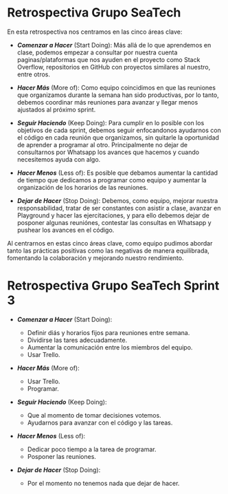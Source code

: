 # Retrospectiva Grupo SeaTech

En esta retrospectiva nos centramos en las cinco áreas clave:

- ***Comenzar a Hacer*** (Start Doing): Más allá de lo que aprendemos en clase, podemos empezar a consultar por nuestra cuenta paginas/plataformas que nos ayuden en el proyecto como Stack Overflow, repositorios en GitHub con proyectos similares al nuestro, entre otros.

- ***Hacer Más*** (More of): Como equipo coincidimos en que las reuniones que organizamos durante la semana han sido productivas, por lo tanto, debemos coordinar más reuniones para avanzar y llegar menos ajustados al próximo sprint.

- ***Seguir Haciendo*** (Keep Doing): Para cumplir en lo posible con los objetivos de cada sprint, debemos seguir enfocandonos ayudarnos con el código en cada reunión que organizamos, sin quitarle la oportunidad de aprender a programar al otro. Principalmente no dejar de consultarnos por Whatsapp los avances que hacemos y cuando necesitemos ayuda con algo.

- ***Hacer Menos*** (Less of): Es posible que debamos aumentar la cantidad de tiempo que dedicamos a programar como equipo y aumentar la organización de los horarios de las reuniones.

- ***Dejar de Hacer*** (Stop Doing): Debemos, como equipo, mejorar nuestra responsabilidad, tratar de ser constantes con asistir a clase, avanzar en Playground y hacer las ejercitaciones, y para ello debemos dejar de posponer algunas reuniónes, contestar las consultas en Whatsapp y pushear los avances en el código.

Al centrarnos en estas cinco áreas clave, como equipo pudimos abordar tanto las prácticas positivas como las negativas de manera equilibrada, fomentando la colaboración y mejorando nuestro rendimiento.

# Retrospectiva Grupo SeaTech Sprint 3

- ***Comenzar a Hacer*** (Start Doing): 
    - Definir diás y horarios fijos para reuniones entre semana.
    - Dividirse las tares adecuadamente.
    - Aumentar la comunicación entre los miembros del equipo.
    - Usar Trello.

- ***Hacer Más*** (More of):
    - Usar Trello.
    - Programar.

- ***Seguir Haciendo*** (Keep Doing):
    - Que al momento de tomar decisiones votemos.
    - Ayudarnos para avanzar con el código y las tareas.

- ***Hacer Menos*** (Less of):
    - Dedicar poco tiempo a la tarea de programar.
    - Posponer las reuniones.

- ***Dejar de Hacer*** (Stop Doing):
    - Por el momento no tenemos nada que dejar de hacer.
